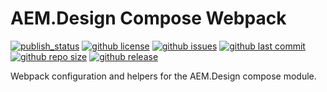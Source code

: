 # AEM.Design Compose Webpack

[![publish_status](https://github.com/aem-design/npm-compose-webpack/workflows/build/badge.svg)](https://github.com/aem-design/npm-compose-webpack/actions?workflow=Build)
[![github license](https://img.shields.io/github/license/aem-design/npm-compose-webpack)](https://github.com/aem-design/npm-compose-webpack) 
[![github issues](https://img.shields.io/github/issues/aem-design/npm-compose-webpack)](https://github.com/aem-design/npm-compose-webpack) 
[![github last commit](https://img.shields.io/github/last-commit/aem-design/npm-compose-webpack)](https://github.com/aem-design/npm-compose-webpack) 
[![github repo size](https://img.shields.io/github/repo-size/aem-design/npm-compose-webpack)](https://github.com/aem-design/npm-compose-webpack) 
[![github release](https://img.shields.io/github/release/aem-design/npm-compose-webpack)](https://github.com/aem-design/npm-compose-webpack)

Webpack configuration and helpers for the AEM.Design compose module.
